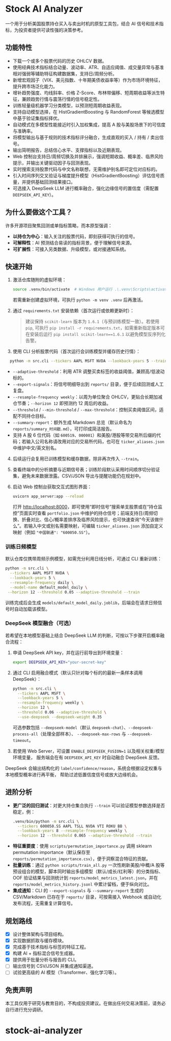 # Stock AI Analyzer

一个用于分析美国股票持仓买入与卖出时机的原型工具包，结合 AI 信号和技术指标，为投资者提供可读性强的决策参考。

## 功能特性

- 下载一个或多个股票代码的历史 OHLCV 数据。
- 使用经典技术指标结合动量、波动率、ATR、自适应阈值、成交量异常与基准相对强弱等辅助特征构建数据集，支持日/周频分析。
- 新增宏观因子（VIX、美元指数、十年期美债收益率等）作为市场环境特征，提升跨市场泛化能力。
- 增补趋势强度、均线斜率、价格 Z-Score、布林带偏移、短周期收益等派生特征，兼顾趋势行情与震荡行情的信号稳定性。
- 训练轻量级机器学习分类模型，以预测短周期收益表现。
- 支持自动模型选择，在 HistGradientBoosting 与 RandomForest 等候选模型中基于验证集指标择优。
- 自动模式在多模型性能接近时引入加权集成，提高 A 股与美股场景下的可信度与准确率。
- 将模型输出与基于规则的技术指标评分融合，生成直观的买入 / 持有 / 卖出信号。
- 输出简明报告，总结信心水平、支撑指标以及近期表现。
- Web 控制台支持日/周频切换及并排展示，强调短期收益、概率差、临界风险提示，并输出关键驱动因子与回测表现。
- 实时搜索支持股票代码与中文名称联想，无需维护别名即可定位对应标的。
- 引入时间序列交叉验证与梯度提升模型（HistGradientBoosting）评估信号质量，并提供基础回测结果接口。
- 可选接入 DeepSeek LLM 进行概率融合，强化边缘信号的置信度（需配置 `DEEPSEEK_API_KEY`）。

## 为什么要做这个工具？

许多开源项目聚焦回测或单指标策略，而本原型强调：

- **以持仓为中心**：输入关注的股票代码，即刻获得可执行的信号。
- **可解释性**：AI 预测结合易读的指标背景，便于理解信号来源。
- **可扩展性**：可接入另类数据、升级模型，或对接通知系统。

## 快速开始

1. 激活仓库随附的虚拟环境：

   ```bash
   source .venv/bin/activate  # Windows 用户运行 .\.venv\Scripts\activate
   ```

   若需重新创建虚拟环境，可执行 `python -m venv .venv` 后再激活。
2. 通过 `requirements.txt` 安装依赖（首次运行或依赖更新时）：

   > 建议保持 `scikit-learn` 版本为 `1.6.1`（与预训练模型一致）。若使用 `pip`, 可执行 `pip install -r requirements.txt`，如需重新指定版本可在安装后运行 `pip install scikit-learn==1.6.1` 以避免模型反序列化告警。
   >
3. 使用 CLI 分析股票代码（首次运行会训练模型并缓存历史行情）：

```bash
  python -m src.cli --tickers AAPL MSFT NVDA --lookback-years 5 --train --resample-frequency weekly --horizon 12 --threshold 0.06 --adaptive-threshold --export-signals --summary-report
```

- `--adaptive-threshold`：利用 ATR 调整买卖标签的收益阈值，兼顾高/低波动标的。
- `--export-signals`：将信号明细导出到 `reports/` 目录，便于后续回测或人工复盘。
- `--resample-frequency weekly`：以周为单位聚合 OHLCV，更贴合长期加减仓节奏；`--horizon 12` 即预测约 12 周后的收益。
- `--threshold` / `--min-threshold` / `--max-threshold`：控制买卖阈值区间，适配不同持仓目标。
- `--summary-report`：额外生成 Markdown 总览（默认命名为 `reports/summary_时间戳.md`），可打印成简洁报告。
- 支持 A 股 6 位代码（如 `600519`、`000001`）和美股/港股等带交易所后缀的代码；若输入公司名称请改用对应的交易所代码，也可在 `ticker_aliases.json` 中维护中文/英文别名。

4. 后续运行会复用已训练模型和缓存数据，除非再次传入 `--train`。
5. 查看终端中的分析摘要与近期信号表；训练阶段默认采用时间顺序切分验证集，避免未来数据泄露。CSV/JSON 导出与提醒功能仍在规划中。
6. 启动 Web 控制台获取交互式图形界面：

   ```bash
   uvicorn app_server:app --reload
   ```

   打开 [http://localhost:8000](http://localhost:8000)，即可使用“即时信号”搜索单支股票或在“持仓监控”页面实时查看 `portfolio.json` 中维护的持仓信号；前端支持日/周频切换、折叠对比、信心/概率差排序及临界风险提示，也可快速查询“今天该做什么”。若输入中文或别名需要映射，可编辑 `ticker_aliases.json` 添加自定义映射（例如 `"中国联通": "600050.SS"`）。

### 训练日频模型

默认仓库仅携带周频示例模型，如需充分利用日线分析，可通过 CLI 重新训练：

```bash
python -m src.cli \
  --tickers AAPL MSFT NVDA \
  --lookback-years 5 \
  --resample-frequency daily \
  --model-name default_model_daily \
 --horizon 12 --threshold 0.05 --adaptive-threshold --train
```

训练完成后会生成 `models/default_model_daily.joblib`，后端会在请求日频信号时自动加载该模型。

### DeepSeek 模型融合（可选）

若希望在本地模型基础上结合 DeepSeek LLM 的判断，可按以下步骤开启概率融合流程：

1. 申请 DeepSeek API key，并在运行前导出到环境变量：

   ```bash
   export DEEPSEEK_API_KEY="your-secret-key"
   ```

2. 通过 CLI 启用融合模式（默认只针对每个标的的最新一条样本调用 DeepSeek）：

   ```bash
   python -m src.cli \
     --tickers AAPL MSFT \
     --lookback-years 5 \
     --resample-frequency weekly \
     --horizon 12 \
     --threshold 0.06 --adaptive-threshold \
     --use-deepseek --deepseek-weight 0.35
   ```

   可选参数包括 `--deepseek-model`（默认 `deepseek-chat`）、`--deepseek-process-all`（处理全部样本）、
   `--deepseek-max-rows` 与 `--deepseek-timeout`。

3. 若使用 Web Server，可设置 `ENABLE_DEEPSEEK_FUSION=1` 以及相关权重/模型环境变量，
   服务端会在有 `DEEPSEEK_API_KEY` 时自动融合 DeepSeek 反馈。

DeepSeek 会输出结构化的 `label/confidence/reason`，系统会根据设定权重与本地模型概率进行再平衡，
帮助过滤低置信度信号或放大边缘机会。

## 进阶分析

- **更广泛的回归测试**：对更大持仓集合执行 `--train` 可以验证模型参数选择是否稳定，例：
  ```bash
  .venv/bin/python -m src.cli \
    --tickers 600050.SS AAPL TSLL NVDA VTI ROKU BB \
    --lookback-years 8 --resample-frequency weekly \
    --horizon 12 --threshold 0.065 --adaptive-threshold --train
  ```
- **特征重要度**：使用 `scripts/permutation_importance.py` 调用 sklearn permutation importance（默认保存至 `reports/permutation_importance.csv`），便于洞察混合特征的贡献。
- **批量训练**：通过 `python scripts/train_all.py` 一次性刷新美股/中概/A 股等预设组合的模型，脚本同时输出多组模型（默认/成长/红利等）的分类指标、OOF 验证结果与回测统计到 `reports/model_metrics_latest.json`，并在 `reports/model_metrics_history.jsonl` 中累计留档，便于纵向对比。
- **集成通知**：CLI 的 `--export-signals` 与 `--summary-report` 生成的 CSV/Markdown 已存在于 `reports/` 目录，可按需接入 Webhook 或自动化发布流程，无需重复计算信号。

## 规划路线

- [X] 设计整体架构与项目结构。
- [X] 实现数据抓取与缓存模块。
- [X] 完成基于技术指标与标签的特征工程。
- [X] 构建 AI + 指标混合信号生成器。
- [X] 提供用于批量分析与报告的 CLI。
- [ ] 输出信号到 CSV/JSON 并集成通知渠道。
- [ ] 试验更高级的 AI 模型（Transformer、强化学习等）。

## 免责声明

本工具仅用于研究与教育目的，不构成投资建议。在做出任何交易决策前，请务必自行进行充分调研。

# stock-ai-analyzer
